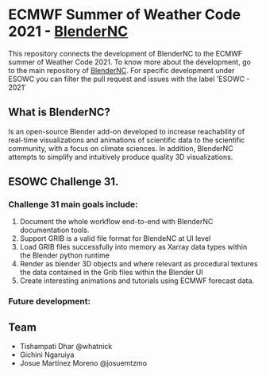 # ECMWF Summer of Weather Code 2021 - [BlenderNC](https://github.com/blendernc/blendernc)

This repository connects the development of BlenderNC to the ECMWF summer of Weather Code 2021. To know more about the development, go to the main repository of [BlenderNC](https://github.com/blendernc/blendernc). For specific development under ESOWC you can filter the pull request and issues with the label 'ESOWC - 2021'

## What is BlenderNC? 

Is an open-source Blender add-on developed to increase reachability of real-time visualizations and animations of scientific data to the scientific community, with a focus on climate sciences. In addition, BlenderNC attempts to simplify and intuitively produce quality 3D visualizations. 

## ESOWC Challenge 31.

### Challenge 31 main goals include:

1. Document the whole workflow end-to-end with BlenderNC documentation tools.
2. Support GRIB is a valid file format for BlendeNC at UI level
3. Load GRIB files successfully into memory as Xarray data types within the Blender python runtime
4. Render as blender 3D objects and where relevant as procedural textures the data contained in the Grib files within the Blender UI
5. Create interesting animations and tutorials using ECMWF forecast data. 

### Future development:


## Team 
- Tishampati Dhar @whatnick 
- Gichini Ngaruiya
- Josue Martinez Moreno @josuemtzmo 
